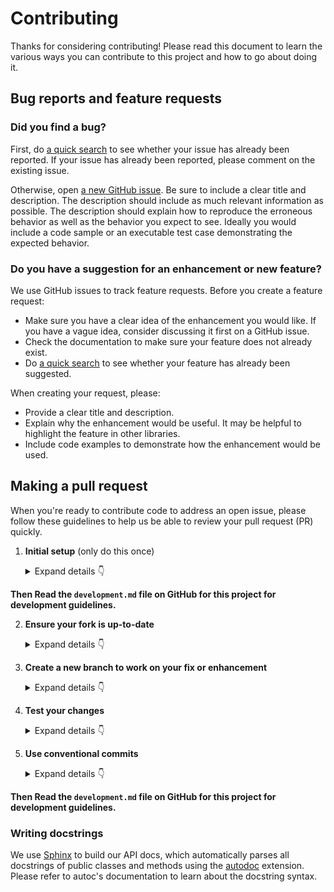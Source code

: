 # Contributing

Thanks for considering contributing! Please read this document to learn the various ways you can contribute to this project and how to go about doing it.

## Bug reports and feature requests

### Did you find a bug?

First, do [a quick search](https://github.com/VatsalJagani/github-action-toolkit-python/issues) to see whether your issue has already been reported.
If your issue has already been reported, please comment on the existing issue.

Otherwise, open [a new GitHub issue](https://github.com/VatsalJagani/github-action-toolkit-python/issues).  Be sure to include a clear title
and description.  The description should include as much relevant information as possible.  The description should
explain how to reproduce the erroneous behavior as well as the behavior you expect to see.  Ideally you would include a
code sample or an executable test case demonstrating the expected behavior.

### Do you have a suggestion for an enhancement or new feature?

We use GitHub issues to track feature requests. Before you create a feature request:

* Make sure you have a clear idea of the enhancement you would like. If you have a vague idea, consider discussing
it first on a GitHub issue.
* Check the documentation to make sure your feature does not already exist.
* Do [a quick search](https://github.com/VatsalJagani/github-action-toolkit-python/issues) to see whether your feature has already been suggested.

When creating your request, please:

* Provide a clear title and description.
* Explain why the enhancement would be useful. It may be helpful to highlight the feature in other libraries.
* Include code examples to demonstrate how the enhancement would be used.

## Making a pull request

When you're ready to contribute code to address an open issue, please follow these guidelines to help us be able to review your pull request (PR) quickly.

1. **Initial setup** (only do this once)

    <details><summary>Expand details 👇</summary><br/>

    If you haven't already done so, please [fork](https://help.github.com/en/enterprise/2.13/user/articles/fork-a-repo) this repository on GitHub.

    Then clone your fork locally with

        git clone https://github.com/USERNAME/github-action-toolkit-python.git

    or 

        git clone git@github.com:USERNAME/github-action-toolkit-python.git

    At this point the local clone of your fork only knows that it came from *your* repo, github.com/USERNAME/github-action-toolkit-python.git, but doesn't know anything the *main* repo, [https://github.com/VatsalJagani/github-action-toolkit-python.git](https://github.com/VatsalJagani/github-action-toolkit-python). You can see this by running

        git remote -v

    which will output something like this:

        origin https://github.com/USERNAME/github-action-toolkit-python.git (fetch)
        origin https://github.com/USERNAME/github-action-toolkit-python.git (push)

    This means that your local clone can only track changes from your fork, but not from the main repo, and so you won't be able to keep your fork up-to-date with the main repo over time. Therefore you'll need to add another "remote" to your clone that points to [https://github.com/VatsalJagani/github-action-toolkit-python.git](https://github.com/VatsalJagani/github-action-toolkit-python). To do this, run the following:

        git remote add upstream https://github.com/VatsalJagani/github-action-toolkit-python.git

    Now if you do `git remote -v` again, you'll see

        origin https://github.com/USERNAME/github-action-toolkit-python.git (fetch)
        origin https://github.com/USERNAME/github-action-toolkit-python.git (push)
        upstream https://github.com/VatsalJagani/github-action-toolkit-python.git (fetch)
        upstream https://github.com/VatsalJagani/github-action-toolkit-python.git (push)


**Then Read the `development.md` file on GitHub for this project for development guidelines.**

2. **Ensure your fork is up-to-date**

    <details><summary>Expand details 👇</summary><br/>

    Once you've added an "upstream" remote pointing to [https://github.com/VatsalJagani/github-action-toolkit-python.git](https://github.com/VatsalJagani/github-action-toolkit-python), keeping your fork up-to-date is easy:

        git checkout main  # if not already on main
        git pull --rebase upstream main
        git push

    </details>

3. **Create a new branch to work on your fix or enhancement**

    <details><summary>Expand details 👇</summary><br/>

    Committing directly to the main branch of your fork is not recommended. It will be easier to keep your fork clean if you work on a separate branch for each contribution you intend to make.

    You can create a new branch with

        # replace BRANCH with whatever name you want to give it
        git checkout -b BRANCH
        git push -u origin BRANCH

    </details>

4. **Test your changes**

    <details><summary>Expand details 👇</summary><br/>

    Before submitting a pull request:
    
    - Run tests: `uv run pytest`
    - Run linting: `make lint` or `uv run python devtools/lint.py`
    - Install and run pre-commit hooks: `make pre-commit-install && make pre-commit-run`
    - Ensure your code builds: `uv build`
    
    </details>

5. **Use conventional commits**

    <details><summary>Expand details 👇</summary><br/>

    This project follows [Conventional Commits](https://www.conventionalcommits.org/) for commit messages.
    This enables automatic changelog generation and semantic versioning.

    Commit message format:
    ```
    <type>[optional scope]: <description>

    [optional body]

    [optional footer(s)]
    ```

    Common types:
    - `feat`: A new feature
    - `fix`: A bug fix
    - `docs`: Documentation only changes
    - `style`: Changes that don't affect code meaning
    - `refactor`: Code change that neither fixes a bug nor adds a feature
    - `test`: Adding or updating tests
    - `chore`: Changes to build process or auxiliary tools

    Examples:
    ```
    feat: add support for GitHub artifacts API
    fix: correct input validation in get_user_input_as
    docs: update README with new examples
    ```

    You can use commitizen to help format commits:
    ```shell
    uv sync --extra commits
    uv run cz commit
    ```
    
    </details>

**Then Read the `development.md` file on GitHub for this project for development guidelines.**


### Writing docstrings

We use [Sphinx](https://www.sphinx-doc.org/en/master/index.html) to build our API docs, which automatically parses all docstrings
of public classes and methods using the [autodoc](https://www.sphinx-doc.org/en/master/usage/extensions/autodoc.html) extension.
Please refer to autoc's documentation to learn about the docstring syntax.
